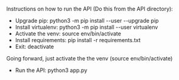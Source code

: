 Instructions on how to run the API (Do this from the API directory):
- Upgrade pip: python3 -m pip install --user --upgrade pip
- Install virtualenv: python3 -m pip install --user virtualenv
- Activate the venv: source env/bin/activate
- Install requirements: pip install -r requirements.txt
- Exit: deactivate

Going forward, just activate the the venv (source env/bin/activate)
- Run the API: python3 app.py